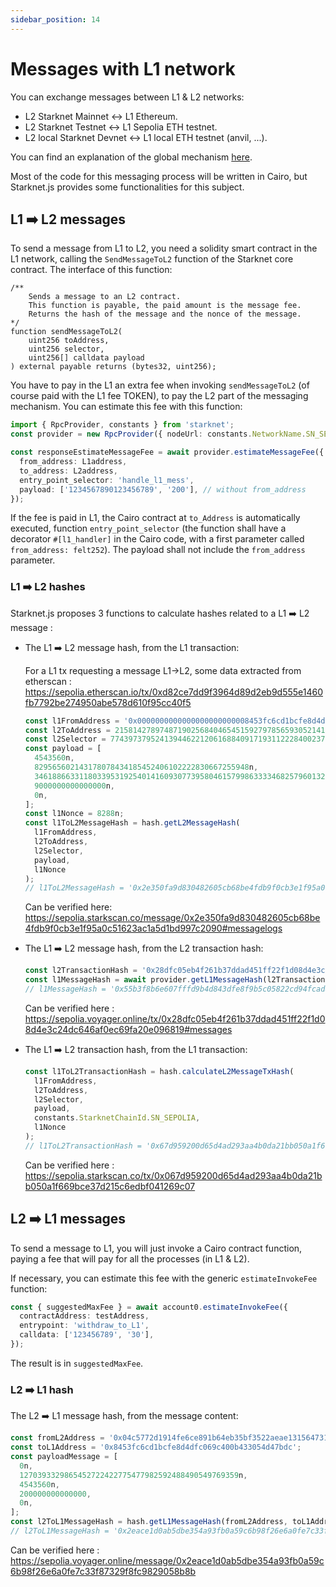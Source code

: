 ```yaml
---
sidebar_position: 14
---
```


# Messages with L1 network

You can exchange messages between L1 & L2 networks:

- L2 Starknet Mainnet ↔️ L1 Ethereum.
- L2 Starknet Testnet ↔️ L1 Sepolia ETH testnet.
- L2 local Starknet Devnet ↔️ L1 local ETH testnet (anvil, ...).

You can find an explanation of the global mechanism [here](https://docs.starknet.io/architecture-and-concepts/network-architecture/messaging-mechanism/).

Most of the code for this messaging process will be written in Cairo, but Starknet.js provides some functionalities for this subject.

## L1 ➡️ L2 messages

To send a message from L1 to L2, you need a solidity smart contract in the L1 network, calling the `SendMessageToL2` function of the Starknet core contract.
The interface of this function:

```solidity
/**
    Sends a message to an L2 contract.
    This function is payable, the paid amount is the message fee.
    Returns the hash of the message and the nonce of the message.
*/
function sendMessageToL2(
    uint256 toAddress,
    uint256 selector,
    uint256[] calldata payload
) external payable returns (bytes32, uint256);
```

You have to pay in the L1 an extra fee when invoking `sendMessageToL2` (of course paid with the L1 fee TOKEN), to pay the L2 part of the messaging mechanism. You can estimate this fee with this function:

```typescript
import { RpcProvider, constants } from 'starknet';
const provider = new RpcProvider({ nodeUrl: constants.NetworkName.SN_SEPOLIA }); // for testnet

const responseEstimateMessageFee = await provider.estimateMessageFee({
  from_address: L1address,
  to_address: L2address,
  entry_point_selector: 'handle_l1_mess',
  payload: ['1234567890123456789', '200'], // without from_address
});
```

If the fee is paid in L1, the Cairo contract at `to_Address` is automatically executed, function `entry_point_selector` (the function shall have a decorator `#[l1_handler]` in the Cairo code, with a first parameter called `from_address: felt252`). The payload shall not include the `from_address` parameter.

### L1 ➡️ L2 hashes

Starknet.js proposes 3 functions to calculate hashes related to a L1 ➡️ L2 message :

- The L1 ➡️ L2 message hash, from the L1 transaction:

  For a L1 tx requesting a message L1->L2, some data extracted from etherscan : https://sepolia.etherscan.io/tx/0xd82ce7dd9f3964d89d2eb9d555e1460fb7792be274950abe578d610f95cc40f5

  ```typescript
  const l1FromAddress = '0x0000000000000000000000008453fc6cd1bcfe8d4dfc069c400b433054d47bdc';
  const l2ToAddress = 2158142789748719025684046545159279785659305214176670733242887773692203401023n;
  const l2Selector = 774397379524139446221206168840917193112228400237242521560346153613428128537n;
  const payload = [
    4543560n,
    829565602143178078434185452406102222830667255948n,
    3461886633118033953192540141609307739580461579986333346825796013261542798665n,
    9000000000000000n,
    0n,
  ];
  const l1Nonce = 8288n;
  const l1ToL2MessageHash = hash.getL2MessageHash(
    l1FromAddress,
    l2ToAddress,
    l2Selector,
    payload,
    l1Nonce
  );
  // l1ToL2MessageHash = '0x2e350fa9d830482605cb68be4fdb9f0cb3e1f95a0c51623ac1a5d1bd997c2090'
  ```

  Can be verified here: https://sepolia.starkscan.co/message/0x2e350fa9d830482605cb68be4fdb9f0cb3e1f95a0c51623ac1a5d1bd997c2090#messagelogs

- The L1 ➡️ L2 message hash, from the L2 transaction hash:

  ```typescript
  const l2TransactionHash = '0x28dfc05eb4f261b37ddad451ff22f1d08d4e3c24dc646af0ec69fa20e096819';
  const l1MessageHash = await provider.getL1MessageHash(l2TransactionHash);
  // l1MessageHash = '0x55b3f8b6e607fffd9b4d843dfe8f9b5c05822cd94fcad8797deb01d77805532a'
  ```

  Can be verified here : https://sepolia.voyager.online/tx/0x28dfc05eb4f261b37ddad451ff22f1d08d4e3c24dc646af0ec69fa20e096819#messages

- The L1 ➡️ L2 transaction hash, from the L1 transaction:

  ```typescript
  const l1ToL2TransactionHash = hash.calculateL2MessageTxHash(
    l1FromAddress,
    l2ToAddress,
    l2Selector,
    payload,
    constants.StarknetChainId.SN_SEPOLIA,
    l1Nonce
  );
  // l1ToL2TransactionHash = '0x67d959200d65d4ad293aa4b0da21bb050a1f669bce37d215c6edbf041269c07'
  ```

  Can be verified here : https://sepolia.starkscan.co/tx/0x067d959200d65d4ad293aa4b0da21bb050a1f669bce37d215c6edbf041269c07

## L2 ➡️ L1 messages

To send a message to L1, you will just invoke a Cairo contract function, paying a fee that will pay for all the processes (in L1 & L2).

If necessary, you can estimate this fee with the generic `estimateInvokeFee` function:

```typescript
const { suggestedMaxFee } = await account0.estimateInvokeFee({
  contractAddress: testAddress,
  entrypoint: 'withdraw_to_L1',
  calldata: ['123456789', '30'],
});
```

The result is in `suggestedMaxFee`.

### L2 ➡️ L1 hash

The L2 ➡️ L1 message hash, from the message content:

```typescript
const fromL2Address = '0x04c5772d1914fe6ce891b64eb35bf3522aeae1315647314aac58b01137607f3f';
const toL1Address = '0x8453fc6cd1bcfe8d4dfc069c400b433054d47bdc';
const payloadMessage = [
  0n,
  1270393329865452722422775477982592488490549769359n,
  4543560n,
  200000000000000,
  0n,
];
const l2ToL1MessageHash = hash.getL1MessageHash(fromL2Address, toL1Address, payloadMessage);
// l2ToL1MessageHash = '0x2eace1d0ab5dbe354a93fb0a59c6b98f26e6a0fe7c33f87329f8fc9829058b8b'
```

Can be verified here : https://sepolia.voyager.online/message/0x2eace1d0ab5dbe354a93fb0a59c6b98f26e6a0fe7c33f87329f8fc9829058b8b
